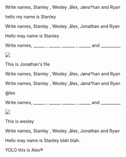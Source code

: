 <html>


  <p>Write names, Stanley , Wesley ,ålex, Jøna†han and Ryan</p>
  <p>hello my name is Stanley</p>

  <p>Write names, Stanley , Wesley ,ålex, Jonathan and Ryan</p>
  <p>Hello may name is Stanley .</p>


  <p>Write names, ______ , ______ ,______ , ______ and __________</p>
  <img src="https://preview.redd.it/h3rur6v5wdi21.png?width=783&format=png&auto=webp&s=ce3f83d9d6c225983072fa895c1c068c2617658b">
  
  <p>This is Jonathan's file </p>

  <p>Write names, Stanley , Wesley ,ålex, Jøna†han and Ryan</p>
 
  <p>Write names, Stanley , Wesley ,ålex, Jøna†han and Ryan</p>
  <p> @lex</p>

  <p>Write names, ______ , ______ ,______ , ______ and __________</p>
  <img src="https://i.redd.it/e40yugqugjn21.png">
  <p>This is wesley</p>

  <p>Write names, Stanley , Wesley ,ålex, Jonathan and Ryan</p>
 <p>Hello may name is Stanley blah blah.</p>



  <p>YOLO this is Alex®</p>

</html>


